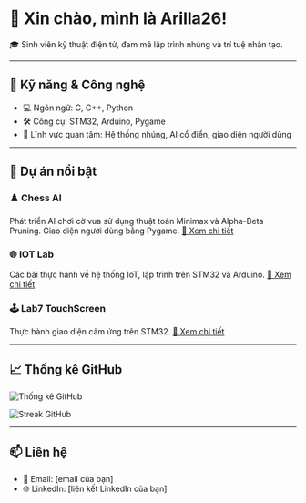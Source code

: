 # 👋 Xin chào, mình là Arilla26!

🎓 Sinh viên kỹ thuật điện tử, đam mê lập trình nhúng và trí tuệ nhân tạo.

---

## 🔧 Kỹ năng & Công nghệ

- 💻 Ngôn ngữ: C, C++, Python
- 🛠️ Công cụ: STM32, Arduino, Pygame
- 🧠 Lĩnh vực quan tâm: Hệ thống nhúng, AI cổ điển, giao diện người dùng

---

## 🚀 Dự án nổi bật

### ♟️ Chess AI
Phát triển AI chơi cờ vua sử dụng thuật toán Minimax và Alpha-Beta Pruning. Giao diện người dùng bằng Pygame.
[🔗 Xem chi tiết](https://github.com/Arilla26/Chess_AI)

### 🌐 IOT Lab
Các bài thực hành về hệ thống IoT, lập trình trên STM32 và Arduino.
[🔗 Xem chi tiết](https://github.com/Arilla26/IOT_Lab)

### 🕹️ Lab7 TouchScreen
Thực hành giao diện cảm ứng trên STM32.
[🔗 Xem chi tiết](https://github.com/Arilla26/Lab7_TouchScreen)

---

## 📈 Thống kê GitHub

![Thống kê GitHub](https://github-readme-stats.vercel.app/api?username=Arilla26&show_icons=true&theme=radical)

![Streak GitHub](https://github-readme-streak-stats.herokuapp.com/?user=Arilla26&theme=radical)

---

## 📫 Liên hệ

- 📧 Email: [email của bạn]
- 🌐 LinkedIn: [liên kết LinkedIn của bạn]
